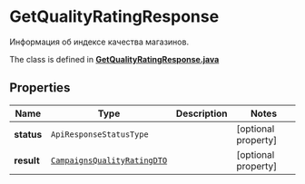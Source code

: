 

# GetQualityRatingResponse

Информация об индексе качества магазинов.

The class is defined in **[GetQualityRatingResponse.java](../../src/main/java/org/openapitools/model/GetQualityRatingResponse.java)**

## Properties

Name | Type | Description | Notes
------------ | ------------- | ------------- | -------------
**status** | `ApiResponseStatusType` |  |  [optional property]
**result** | [`CampaignsQualityRatingDTO`](CampaignsQualityRatingDTO.md) |  |  [optional property]




